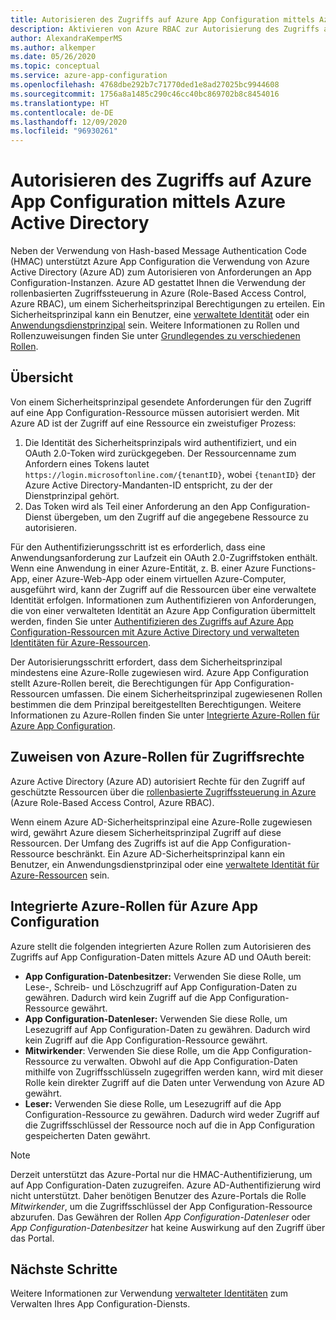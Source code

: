 ```yaml
---
title: Autorisieren des Zugriffs auf Azure App Configuration mittels Azure Active Directory
description: Aktivieren von Azure RBAC zur Autorisierung des Zugriffs auf Ihre Azure App Configuration-Instanz
author: AlexandraKemperMS
ms.author: alkemper
ms.date: 05/26/2020
ms.topic: conceptual
ms.service: azure-app-configuration
ms.openlocfilehash: 4768dbe292b7c71770ded1e8ad27025bc9944608
ms.sourcegitcommit: 1756a8a1485c290c46cc40bc869702b8c8454016
ms.translationtype: HT
ms.contentlocale: de-DE
ms.lasthandoff: 12/09/2020
ms.locfileid: "96930261"
---
```

# <a name="authorize-access-to-azure-app-configuration-using-azure-active-directory"></a>Autorisieren des Zugriffs auf Azure App Configuration mittels Azure Active Directory
Neben der Verwendung von Hash-based Message Authentication Code (HMAC) unterstützt Azure App Configuration die Verwendung von Azure Active Directory (Azure AD) zum Autorisieren von Anforderungen an App Configuration-Instanzen.  Azure AD gestattet Ihnen die Verwendung der rollenbasierten Zugriffssteuerung in Azure (Role-Based Access Control, Azure RBAC), um einem Sicherheitsprinzipal Berechtigungen zu erteilen.  Ein Sicherheitsprinzipal kann ein Benutzer, eine [verwaltete Identität](../active-directory/managed-identities-azure-resources/overview.md) oder ein [Anwendungsdienstprinzipal](../active-directory/develop/app-objects-and-service-principals.md) sein.  Weitere Informationen zu Rollen und Rollenzuweisungen finden Sie unter [Grundlegendes zu verschiedenen Rollen](../role-based-access-control/overview.md).

## <a name="overview"></a>Übersicht
Von einem Sicherheitsprinzipal gesendete Anforderungen für den Zugriff auf eine App Configuration-Ressource müssen autorisiert werden. Mit Azure AD ist der Zugriff auf eine Ressource ein zweistufiger Prozess:
1. Die Identität des Sicherheitsprinzipals wird authentifiziert, und ein OAuth 2.0-Token wird zurückgegeben.  Der Ressourcenname zum Anfordern eines Tokens lautet `https://login.microsoftonline.com/{tenantID}`, wobei `{tenantID}` der Azure Active Directory-Mandanten-ID entspricht, zu der der Dienstprinzipal gehört.
2. Das Token wird als Teil einer Anforderung an den App Configuration-Dienst übergeben, um den Zugriff auf die angegebene Ressource zu autorisieren.

Für den Authentifizierungsschritt ist es erforderlich, dass eine Anwendungsanforderung zur Laufzeit ein OAuth 2.0-Zugriffstoken enthält.  Wenn eine Anwendung in einer Azure-Entität, z. B. einer Azure Functions-App, einer Azure-Web-App oder einem virtuellen Azure-Computer, ausgeführt wird, kann der Zugriff auf die Ressourcen über eine verwaltete Identität erfolgen.  Informationen zum Authentifizieren von Anforderungen, die von einer verwalteten Identität an Azure App Configuration übermittelt werden, finden Sie unter [Authentifizieren des Zugriffs auf Azure App Configuration-Ressourcen mit Azure Active Directory und verwalteten Identitäten für Azure-Ressourcen](howto-integrate-azure-managed-service-identity.md).

Der Autorisierungsschritt erfordert, dass dem Sicherheitsprinzipal mindestens eine Azure-Rolle zugewiesen wird. Azure App Configuration stellt Azure-Rollen bereit, die Berechtigungen für App Configuration-Ressourcen umfassen. Die einem Sicherheitsprinzipal zugewiesenen Rollen bestimmen die dem Prinzipal bereitgestellten Berechtigungen. Weitere Informationen zu Azure-Rollen finden Sie unter [Integrierte Azure-Rollen für Azure App Configuration](#azure-built-in-roles-for-azure-app-configuration). 

## <a name="assign-azure-roles-for-access-rights"></a>Zuweisen von Azure-Rollen für Zugriffsrechte
Azure Active Directory (Azure AD) autorisiert Rechte für den Zugriff auf geschützte Ressourcen über die [rollenbasierte Zugriffssteuerung in Azure](../role-based-access-control/overview.md) (Azure Role-Based Access Control, Azure RBAC).

Wenn einem Azure AD-Sicherheitsprinzipal eine Azure-Rolle zugewiesen wird, gewährt Azure diesem Sicherheitsprinzipal Zugriff auf diese Ressourcen. Der Umfang des Zugriffs ist auf die App Configuration-Ressource beschränkt. Ein Azure AD-Sicherheitsprinzipal kann ein Benutzer, ein Anwendungsdienstprinzipal oder eine [verwaltete Identität für Azure-Ressourcen](../active-directory/managed-identities-azure-resources/overview.md) sein.

## <a name="azure-built-in-roles-for-azure-app-configuration"></a>Integrierte Azure-Rollen für Azure App Configuration
Azure stellt die folgenden integrierten Azure Rollen zum Autorisieren des Zugriffs auf App Configuration-Daten mittels Azure AD und OAuth bereit:

- **App Configuration-Datenbesitzer:** Verwenden Sie diese Rolle, um Lese-, Schreib- und Löschzugriff auf App Configuration-Daten zu gewähren. Dadurch wird kein Zugriff auf die App Configuration-Ressource gewährt.
- **App Configuration-Datenleser:** Verwenden Sie diese Rolle, um Lesezugriff auf App Configuration-Daten zu gewähren. Dadurch wird kein Zugriff auf die App Configuration-Ressource gewährt.
- **Mitwirkender**: Verwenden Sie diese Rolle, um die App Configuration-Ressource zu verwalten. Obwohl auf die App Configuration-Daten mithilfe von Zugriffsschlüsseln zugegriffen werden kann, wird mit dieser Rolle kein direkter Zugriff auf die Daten unter Verwendung von Azure AD gewährt.
- **Leser:** Verwenden Sie diese Rolle, um Lesezugriff auf die App Configuration-Ressource zu gewähren. Dadurch wird weder Zugriff auf die Zugriffsschlüssel der Ressource noch auf die in App Configuration gespeicherten Daten gewährt.

> [!NOTE]
> Derzeit unterstützt das Azure-Portal nur die HMAC-Authentifizierung, um auf App Configuration-Daten zuzugreifen. Azure AD-Authentifizierung wird nicht unterstützt. Daher benötigen Benutzer des Azure-Portals die Rolle *Mitwirkender*, um die Zugriffsschlüssel der App Configuration-Ressource abzurufen. Das Gewähren der Rollen *App Configuration-Datenleser* oder *App Configuration-Datenbesitzer* hat keine Auswirkung auf den Zugriff über das Portal.

## <a name="next-steps"></a>Nächste Schritte
Weitere Informationen zur Verwendung [verwalteter Identitäten](howto-integrate-azure-managed-service-identity.md) zum Verwalten Ihres App Configuration-Diensts.
